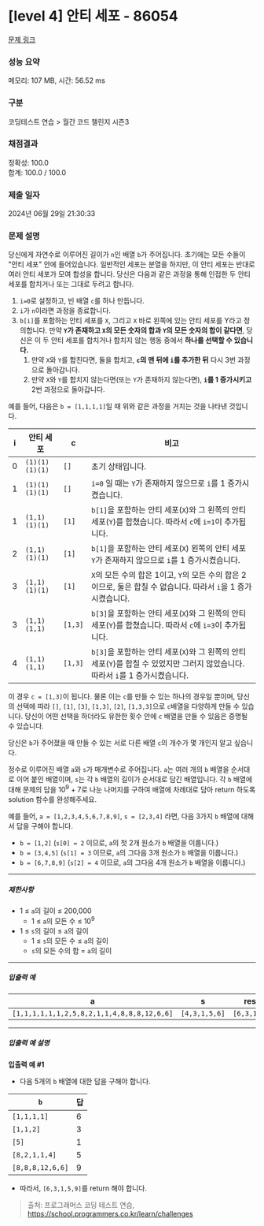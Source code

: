 # [level 4] 안티 세포 - 86054 

[문제 링크](https://school.programmers.co.kr/learn/courses/30/lessons/86054) 

### 성능 요약

메모리: 107 MB, 시간: 56.52 ms

### 구분

코딩테스트 연습 > 월간 코드 챌린지 시즌3

### 채점결과

정확성: 100.0<br/>합계: 100.0 / 100.0

### 제출 일자

2024년 06월 29일 21:30:33

### 문제 설명

<p>당신에게 자연수로 이루어진 길이가 <code>n</code>인 배열 <code>b</code>가 주어집니다. 초기에는 모든 수들이 "안티 세포" 안에 들어있습니다. 일반적인 세포는 분열을 하지만, 이 안티 세포는 반대로 여러 안티 세포가 모여 합성을 합니다. 당신은 다음과 같은 과정을 통해 인접한 두 안티 세포를 합치거나 또는 그대로 두려고 합니다.</p>

<ol>
<li><code>i=0</code>로 설정하고, 빈 배열 <code>c</code>를 하나 만듭니다. </li>
<li><code>i</code>가 <code>n</code>이라면 과정을 종료합니다.</li>
<li><code>b[i]</code>를 포함하는 안티 세포를 <code>X</code>, 그리고 <code>X</code> 바로 왼쪽에 있는 안티 세포를 Y라고 정의합니다. 만약 <strong><code>Y</code>가 존재하고 <code>X</code>의 모든 숫자의 합과 <code>Y</code>의 모든 숫자의 합이 같다면</strong>, 당신은 이 두 안티 세포를 합치거나 합치지 않는 행동 중에서 <strong>하나를 선택할 수 있습니다.</strong>

<ol>
<li>만약 <code>X</code>와 <code>Y</code>를 합친다면, 둘을 합치고, <strong><code>c</code>의 맨 뒤에 <code>i</code>를 추가한 뒤</strong> 다시 3번 과정으로 돌아갑니다.</li>
<li>만약 <code>X</code>와 <code>Y</code>를 합치지 않는다면(또는 <code>Y</code>가 존재하지 않는다면), <strong><code>i</code>를 1 증가시키고</strong> 2번 과정으로 돌아갑니다.</li>
</ol></li>
</ol>

<p>예를 들어, 다음은 <code>b = [1,1,1,1]</code>일 때 위와 같은 과정을 거치는 것을 나타낸 것입니다.</p>
<table class="table">
        <thead><tr>
<th>i</th>
<th>안티 세포</th>
<th>c</th>
<th>비고</th>
</tr>
</thead>
        <tbody><tr>
<td>0</td>
<td><code>(1)(1)(1)(1)</code></td>
<td><code>[]</code></td>
<td>초기 상태입니다.</td>
</tr>
<tr>
<td>1</td>
<td><code>(1)(1)(1)(1)</code></td>
<td><code>[]</code></td>
<td><code>i=0</code> 일 때는 <code>Y</code>가 존재하지 않으므로 <code>i</code>를 1 증가시켰습니다.</td>
</tr>
<tr>
<td>1</td>
<td><code>(1,1)(1)(1)</code></td>
<td><code>[1]</code></td>
<td><code>b[1]</code>을 포함하는 안티 세포(<code>X</code>)와 그 왼쪽의 안티 세포(<code>Y</code>)를 합쳤습니다. 따라서 <code>c</code>에 <code>i=1</code>이 추가됩니다.</td>
</tr>
<tr>
<td>2</td>
<td><code>(1,1)(1)(1)</code></td>
<td><code>[1]</code></td>
<td><code>b[1]</code>을 포함하는 안티 세포(<code>X</code>) 왼쪽의 안티 세포 <code>Y</code>가 존재하지 않으므로 <code>i</code>를 1 증가시켰습니다.</td>
</tr>
<tr>
<td>3</td>
<td><code>(1,1)(1)(1)</code></td>
<td><code>[1]</code></td>
<td><code>X</code>의 모든 수의 합은 1이고, <code>Y</code>의 모든 수의 합은 2이므로, 둘은 합칠 수 없습니다. 따라서 <code>i</code>을 1 증가시켰습니다.</td>
</tr>
<tr>
<td>3</td>
<td><code>(1,1)(1,1)</code></td>
<td><code>[1,3]</code></td>
<td><code>b[3]</code>을 포함하는 안티 세포(<code>X</code>)와 그 왼쪽의 안티 세포(<code>Y</code>)를 합쳤습니다. 따라서 <code>c</code>에 <code>i=3</code>이 추가됩니다.</td>
</tr>
<tr>
<td>4</td>
<td><code>(1,1)(1,1)</code></td>
<td><code>[1,3]</code></td>
<td><code>b[3]</code>을 포함하는 안티 세포(<code>X</code>)와 그 왼쪽의 안티 세포(<code>Y</code>)를 합칠 수 있었지만 그러지 않았습니다. 따라서 <code>i</code>를 1 증가시켰습니다.</td>
</tr>
</tbody>
      </table>
<p>이 경우 <code>c = [1,3]</code>이 됩니다. 물론 이는 <code>c</code>를 만들 수 있는 하나의 경우일 뿐이며, 당신의 선택에 따라 <code>[]</code>, <code>[1]</code>, <code>[3]</code>, <code>[1,3]</code>, <code>[2]</code>, <code>[1,3,3]</code>으로 <code>c</code>배열을 다양하게 만들 수 있습니다. 당신이 어떤 선택을 하더라도 유한한 횟수 안에 <code>c</code> 배열을 만들 수 있음은 증명될 수 있습니다.</p>

<p>당신은 <code>b</code>가 주어졌을 때 만들 수 있는 서로 다른 배열 <code>c</code>의 개수가 몇 개인지 알고 싶습니다.</p>

<p>정수로 이루어진 배열 <code>a</code>와 <code>s</code>가 매개변수로 주어집니다. <code>a</code>는 여러 개의 <code>b</code> 배열을 순서대로 이어 붙인 배열이며, <code>s</code>는 각 <code>b</code> 배열의 길이가 순서대로 담긴 배열입니다. 각 <code>b</code> 배열에 대해 문제의 답을 10<sup>9</sup> + 7로 나눈 나머지를 구하여 배열에 차례대로 담아 return 하도록 solution 함수를 완성해주세요.</p>

<p>예를 들어, <code>a = [1,2,3,4,5,6,7,8,9]</code>, <code>s = [2,3,4]</code> 라면, 다음 3가지 <code>b</code> 배열에 대해서 답을 구해야 합니다.</p>

<ul>
<li><code>b = [1,2]</code> (<code>s[0] = 2</code> 이므로, <code>a</code>의 첫 2개 원소가 <code>b</code> 배열을 이룹니다.)</li>
<li><code>b = [3,4,5]</code> (<code>s[1] = 3</code> 이므로, <code>a</code>의 그다음 3개 원소가 <code>b</code> 배열을 이룹니다.)</li>
<li><code>b = [6,7,8,9]</code> (<code>s[2] = 4</code> 이므로, <code>a</code>의 그다음 4개 원소가 <code>b</code> 배열을 이룹니다.)</li>
</ul>

<hr>

<h5>제한사항</h5>

<ul>
<li>1 ≤ <code>a</code>의 길이 ≤ 200,000

<ul>
<li>1 ≤ <code>a</code>의 모든 수 ≤ 10<sup>9</sup></li>
</ul></li>
<li>1 ≤ <code>s</code>의 길이 ≤ <code>a</code>의 길이

<ul>
<li>1 ≤ <code>s</code>의 모든 수 ≤ <code>a</code>의 길이</li>
<li><code>s</code>의 모든 수의 합 = <code>a</code>의 길이</li>
</ul></li>
</ul>

<hr>

<h5>입출력 예</h5>
<table class="table">
        <thead><tr>
<th>a</th>
<th>s</th>
<th>result</th>
</tr>
</thead>
        <tbody><tr>
<td><code>[1,1,1,1,1,1,2,5,8,2,1,1,4,8,8,8,12,6,6]</code></td>
<td><code>[4,3,1,5,6]</code></td>
<td><code>[6,3,1,5,9]</code></td>
</tr>
</tbody>
      </table>
<hr>

<h5>입출력 예 설명</h5>

<p><strong>입출력 예 #1</strong></p>

<ul>
<li>다음 5개의 <code>b</code> 배열에 대한 답을 구해야 합니다.</li>
</ul>
<table class="table">
        <thead><tr>
<th><code>b</code></th>
<th>답</th>
</tr>
</thead>
        <tbody><tr>
<td><code>[1,1,1,1]</code></td>
<td>6</td>
</tr>
<tr>
<td><code>[1,1,2]</code></td>
<td>3</td>
</tr>
<tr>
<td><code>[5]</code></td>
<td>1</td>
</tr>
<tr>
<td><code>[8,2,1,1,4]</code></td>
<td>5</td>
</tr>
<tr>
<td><code>[8,8,8,12,6,6]</code></td>
<td>9</td>
</tr>
</tbody>
      </table>
<ul>
<li>따라서, <code>[6,3,1,5,9]</code>를 return 해야 합니다.</li>
</ul>


> 출처: 프로그래머스 코딩 테스트 연습, https://school.programmers.co.kr/learn/challenges